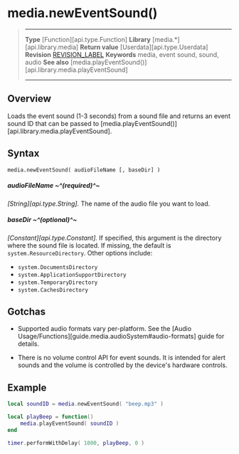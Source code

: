 
# media.newEventSound()

> --------------------- ------------------------------------------------------------------------------------------
> __Type__              [Function][api.type.Function]
> __Library__           [media.*][api.library.media]
> __Return value__      [Userdata][api.type.Userdata]
> __Revision__          [REVISION_LABEL](REVISION_URL)
> __Keywords__          media, event sound, sound, audio
> __See also__          [media.playEventSound()][api.library.media.playEventSound]
> --------------------- ------------------------------------------------------------------------------------------


## Overview

Loads the event sound <nobr>(1-3 seconds)</nobr> from a sound file and returns an event sound ID that can be passed to [media.playEventSound()][api.library.media.playEventSound].


## Syntax

	media.newEventSound( audioFileName [, baseDir] )

##### audioFileName ~^(required)^~
_[String][api.type.String]._ The name of the audio file you want to load.

##### baseDir ~^(optional)^~
_[Constant][api.type.Constant]._ If specified, this argument is the directory where the sound file is located. If missing, the default is `system.ResourceDirectory`. Other options include:

* `system.DocumentsDirectory`
* `system.ApplicationSupportDirectory`
* `system.TemporaryDirectory`
* `system.CachesDirectory`


## Gotchas

* Supported audio formats vary <nobr>per-platform</nobr>. See the [Audio Usage/Functions][guide.media.audioSystem#audio-formats] guide for details.

* There is no volume control API for event sounds. It is intended for alert sounds and the volume is controlled by the device's hardware controls.


## Example

`````lua
local soundID = media.newEventSound( "beep.mp3" )

local playBeep = function()
	media.playEventSound( soundID )
end

timer.performWithDelay( 1000, playBeep, 0 )
`````
